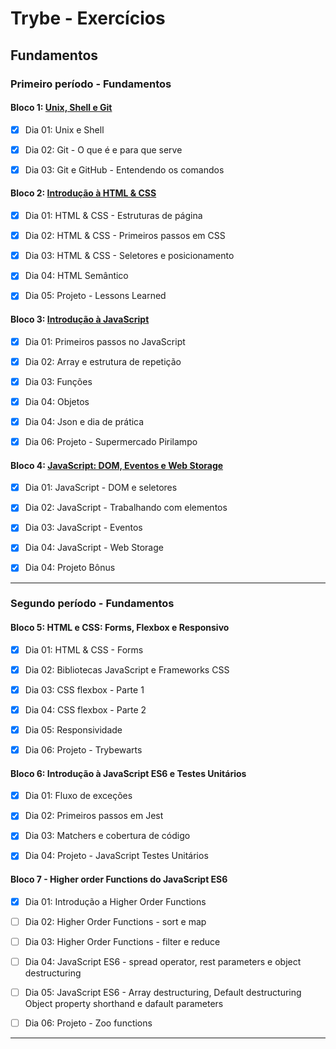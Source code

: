 # Trybe - Exercícios

## Fundamentos

### Primeiro período - Fundamentos
#### Bloco 1: [Unix, Shell e Git](https://github.com/Ludmilact/trybe-exercicios/tree/main/fundamentos/secao-1-unix-shell-git)

- [x] Dia 01: Unix e Shell

- [x] Dia 02: Git - O que é e para que serve

- [x] Dia 03: Git e GitHub -  Entendendo os comandos

#### Bloco 2: [Introdução à HTML & CSS](https://github.com/Ludmilact/trybe-exercicios/tree/main/fundamentos/secao-2-introducao-html-css)
- [x] Dia 01: HTML & CSS - Estruturas de página

- [x] Dia 02: HTML & CSS - Primeiros passos em CSS

- [x] Dia 03: HTML & CSS - Seletores e posicionamento

- [x] Dia 04: HTML Semântico

- [x] Dia 05: Projeto - Lessons Learned

#### Bloco 3: [Introdução à JavaScript](https://github.com/Ludmilact/trybe-exercicios/tree/main/fundamentos/secao-3-introducao-javaScript)
- [X] Dia 01: Primeiros passos no JavaScript

- [X] Dia 02: Array e estrutura de repetição

- [X] Dia 03: Funções

- [X] Dia 04: Objetos

- [X] Dia 04: Json e dia de prática

- [X] Dia 06: Projeto - Supermercado Pirilampo

#### Bloco 4: [JavaScript: DOM, Eventos e Web Storage]()

- [X] Dia 01: JavaScript - DOM e seletores

- [X] Dia 02: JavaScript - Trabalhando com elementos

- [x] Dia 03: JavaScript - Eventos

- [X] Dia 04: JavaScript - Web Storage

- [X] Dia 04: Projeto Bônus
-------

### Segundo período - Fundamentos
#### Bloco 5: HTML e CSS: Forms, Flexbox e Responsivo 

- [X] Dia 01: HTML & CSS - Forms
      
- [X] Dia 02: Bibliotecas JavaScript e Frameworks CSS
      
- [X] Dia 03: CSS flexbox - Parte 1
      
- [X] Dia 04: CSS flexbox - Parte 2
      
- [X] Dia 05: Responsividade
      
- [X] Dia 06: Projeto - Trybewarts

#### Bloco 6: Introdução à JavaScript ES6 e Testes Unitários
- [X] Dia 01: Fluxo de exceções
    
- [X] Dia 02: Primeiros passos em Jest
      
- [X] Dia 03: Matchers e cobertura de código
      
- [x] Dia 04: Projeto - JavaScript Testes Unitários

#### Bloco 7 - Higher order Functions do JavaScript ES6
- [X] Dia 01: Introdução a Higher Order Functions
      
- [ ] Dia 02: Higher Order Functions - sort e map
      
- [ ] Dia 03: Higher Order Functions - filter e reduce
      
- [ ] Dia 04: JavaScript ES6 - spread operator, rest parameters e object destructuring
      
- [ ] Dia 05: JavaScript ES6 - Array destructuring, Default destructuring Object property shorthand e dafault parameters
      
- [ ] Dia 06: Projeto - Zoo functions
---------
